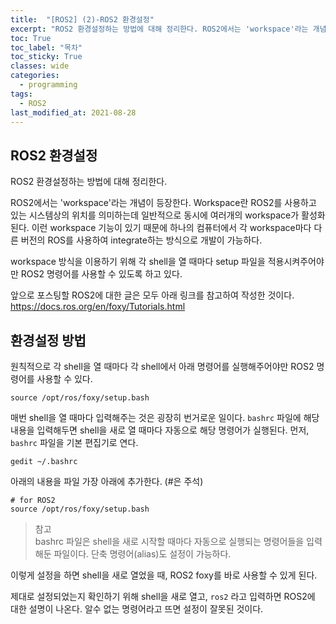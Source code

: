 ```yaml
---
title:  "[ROS2] (2)-ROS2 환경설정"
excerpt: "ROS2 환경설정하는 방법에 대해 정리한다. ROS2에서는 'workspace'라는 개념이 등장한다."
toc: True
toc_label: "목차"
toc_sticky: True
classes: wide
categories:
  - programming
tags:
  - ROS2
last_modified_at: 2021-08-28
---
```


## ROS2 환경설정
ROS2 환경설정하는 방법에 대해 정리한다.

ROS2에서는 'workspace'라는 개념이 등장한다. Workspace란 ROS2를 사용하고 있는 시스템상의 위치를 의미하는데 일반적으로 동시에 여러개의 workspace가 활성화 된다. 이런 workspace 기능이 있기 때문에 하나의 컴퓨터에서 각 workspace마다 다른 버전의 ROS를 사용하여 integrate하는 방식으로 개발이 가능하다.

workspace 방식을 이용하기 위해 각 shell을 열 때마다 setup 파일을 적용시켜주어야만 ROS2 명령어를 사용할 수 있도록 하고 있다.

앞으로 포스팅할 ROS2에 대한 글은 모두 아래 링크를 참고하여 작성한 것이다.
<https://docs.ros.org/en/foxy/Tutorials.html>

## 환경설정 방법
원칙적으로 각 shell을 열 때마다 각 shell에서 아래 명령어를 실행해주어야만 ROS2 명령어를 사용할 수 있다.

```
source /opt/ros/foxy/setup.bash
```

매번 shell을 열 때마다 입력해주는 것은 굉장히 번거로운 일이다. `bashrc` 파일에 해당 내용을 입력해두면 shell을 새로 열 때마다 자동으로 해당 명령어가 실행된다. 먼저, `bashrc` 파일을 기본 편집기로 연다.

```
gedit ~/.bashrc
```

아래의 내용을 파일 가장 아래에 추가한다. (#은 주석)

```
# for ROS2
source /opt/ros/foxy/setup.bash
```

> 참고  
bashrc 파일은 shell을 새로 시작할 때마다 자동으로 실행되는 명령어들을 입력해둔 파일이다. 단축 명령어(alias)도 설정이 가능하다.

이렇게 설정을 하면 shell을 새로 열었을 때, ROS2 foxy를 바로 사용할 수 있게 된다.

제대로 설정되었는지 확인하기 위해 shell을 새로 열고, `ros2` 라고 입력하면 ROS2에 대한 설명이 나온다. 알수 없는 명령어라고 뜨면 설정이 잘못된 것이다.